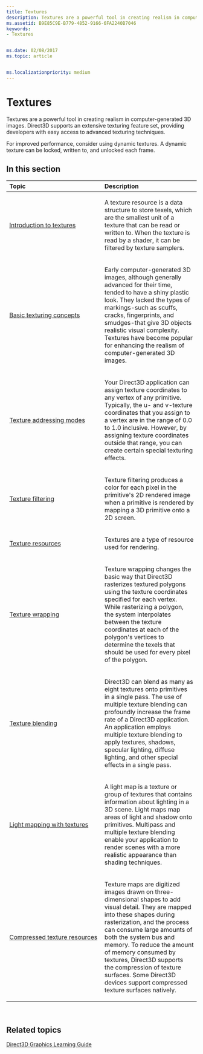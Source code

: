 ```yaml
---
title: Textures
description: Textures are a powerful tool in creating realism in computer-generated 3D images. Direct3D supports an extensive texturing feature set, providing developers with easy access to advanced texturing techniques.
ms.assetid: B9E85C9E-B779-4852-9166-6FA2240B7046
keywords:
- Textures


ms.date: 02/08/2017
ms.topic: article


ms.localizationpriority: medium
---
```


# Textures


Textures are a powerful tool in creating realism in computer-generated 3D images. Direct3D supports an extensive texturing feature set, providing developers with easy access to advanced texturing techniques.

For improved performance, consider using dynamic textures. A dynamic texture can be locked, written to, and unlocked each frame.

## <span id="in-this-section"></span>In this section


<table>
<colgroup>
<col width="50%" />
<col width="50%" />
</colgroup>
<thead>
<tr class="header">
<th align="left">Topic</th>
<th align="left">Description</th>
</tr>
</thead>
<tbody>
<tr class="odd">
<td align="left"><p><a href="introduction-to-textures.md">Introduction to textures</a></p></td>
<td align="left"><p>A texture resource is a data structure to store texels, which are the smallest unit of a texture that can be read or written to. When the texture is read by a shader, it can be filtered by texture samplers.</p></td>
</tr>
<tr class="even">
<td align="left"><p><a href="basic-texturing-concepts.md">Basic texturing concepts</a></p></td>
<td align="left"><p>Early computer-generated 3D images, although generally advanced for their time, tended to have a shiny plastic look. They lacked the types of markings-such as scuffs, cracks, fingerprints, and smudges-that give 3D objects realistic visual complexity. Textures have become popular for enhancing the realism of computer-generated 3D images.</p></td>
</tr>
<tr class="odd">
<td align="left"><p><a href="texture-addressing-modes.md">Texture addressing modes</a></p></td>
<td align="left"><p>Your Direct3D application can assign texture coordinates to any vertex of any primitive. Typically, the u- and v-texture coordinates that you assign to a vertex are in the range of 0.0 to 1.0 inclusive. However, by assigning texture coordinates outside that range, you can create certain special texturing effects.</p></td>
</tr>
<tr class="even">
<td align="left"><p><a href="texture-filtering.md">Texture filtering</a></p></td>
<td align="left"><p>Texture filtering produces a color for each pixel in the primitive's 2D rendered image when a primitive is rendered by mapping a 3D primitive onto a 2D screen.</p></td>
</tr>
<tr class="odd">
<td align="left"><p><a href="texture-resources.md">Texture resources</a></p></td>
<td align="left"><p>Textures are a type of resource used for rendering.</p></td>
</tr>
<tr class="even">
<td align="left"><p><a href="texture-wrapping.md">Texture wrapping</a></p></td>
<td align="left"><p>Texture wrapping changes the basic way that Direct3D rasterizes textured polygons using the texture coordinates specified for each vertex. While rasterizing a polygon, the system interpolates between the texture coordinates at each of the polygon's vertices to determine the texels that should be used for every pixel of the polygon.</p></td>
</tr>
<tr class="odd">
<td align="left"><p><a href="texture-blending.md">Texture blending</a></p></td>
<td align="left"><p>Direct3D can blend as many as eight textures onto primitives in a single pass. The use of multiple texture blending can profoundly increase the frame rate of a Direct3D application. An application employs multiple texture blending to apply textures, shadows, specular lighting, diffuse lighting, and other special effects in a single pass.</p></td>
</tr>
<tr class="even">
<td align="left"><p><a href="light-mapping-with-textures.md">Light mapping with textures</a></p></td>
<td align="left"><p>A light map is a texture or group of textures that contains information about lighting in a 3D scene. Light maps map areas of light and shadow onto primitives. Multipass and multiple texture blending enable your application to render scenes with a more realistic appearance than shading techniques.</p></td>
</tr>
<tr class="odd">
<td align="left"><p><a href="compressed-texture-resources.md">Compressed texture resources</a></p></td>
<td align="left"><p>Texture maps are digitized images drawn on three-dimensional shapes to add visual detail. They are mapped into these shapes during rasterization, and the process can consume large amounts of both the system bus and memory. To reduce the amount of memory consumed by textures, Direct3D supports the compression of texture surfaces. Some Direct3D devices support compressed texture surfaces natively.</p></td>
</tr>
</tbody>
</table>

 

## <span id="related-topics"></span>Related topics


[Direct3D Graphics Learning Guide](index.md)

 

 




